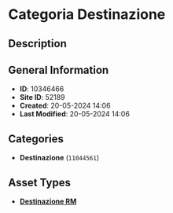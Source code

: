 # Categoria Destinazione

## Description

## General Information
- **ID**: 10346466
- **Site ID**: 52189
- **Created**: 20-05-2024 14:06
- **Last Modified**: 20-05-2024 14:06

## Categories
- **Destinazione** (`11044561`)
## Asset Types
- **[Destinazione RM](../contentStructure/destinazione-rm/README.md)** 
